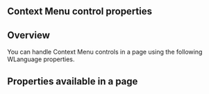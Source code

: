 
## Context Menu control properties
			

<a name="NOTE1"></a>
<a name="NOTE1_1"></a>


## Overview
<a name="overview_ELTTEXTE000079"></a>
You can handle Context Menu controls in a page using the following WLanguage properties.

<a name="NOTE2"></a>
<a name="NOTE2_1"></a>


## Properties available in a page
<a name="properties_available_page_ELTTEXTE000103"></a>
<a name="NOTE2_2"></a>



